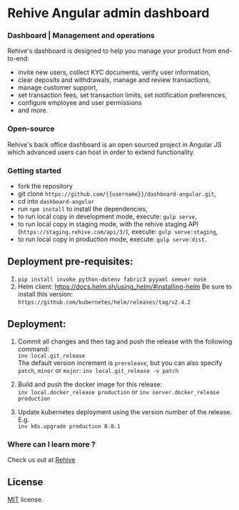 # Rehive Angular admin dashboard

### Dashboard | Management and operations

Rehive's dashboard is designed to help you manage your product from end-to-end:
* invite new users, collect KYC documents, verify user information,
* clear deposits and withdrawals, manage and review transactions,
* manage customer support,
* set transaction fees, set transaction limits, set notification preferences,
* configure employee and user permissions
* and more.

### Open-source

Rehive's back office dashboard is an open sourced project in Angular JS which advanced users can host in order to extend functionality.

### Getting started

* fork the repository
* git clone  `https://github.com/{{username}}/dashboard-angular.git`,
* cd into `dashboard-angular`
* run `npm install` to install the dependencies,
* to run local copy in development mode, execute: `gulp serve`,
* to run local copy in staging mode, with the rehive staging API (`https://staging.rehive.com/api/3/`), execute: `gulp serve:staging`,
* to run local copy in production mode, execute: `gulp serve:dist`.

Deployment pre-requisites:
--------------------------
1. `pip install invoke python-dotenv fabric3 pyyaml semver nose`
2. Helm client: https://docs.helm.sh/using_helm/#installing-helm Be sure to install this version: `https://github.com/kubernetes/helm/releases/tag/v2.4.2`

Deployment:
-----------
1. Commit all changes and then tag and push the release with the following command:  
`inv local.git_release`  
The default version increment is `prerelease`, but you can also specify `patch`, `minor` or `major`:
`inv local.git_release -v patch`

2. Build and push the docker image for this release:  
`inv local.docker_release production` or `inv server.docker_release production`

3. Update kubernetes deployment using the version number of the release. E.g.  
`inv k8s.upgrade production 0.0.1`

### Where can I learn more ?

Check us out at [Rehive](http://www.rehive.com/)

License
-------------
<a href=/LICENSE.txt target="_blank">MIT</a> license.
